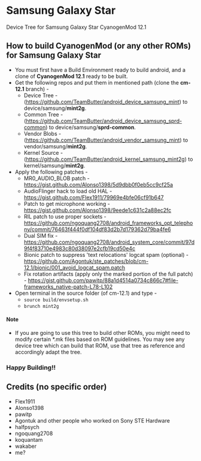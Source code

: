# Samsung Galaxy Star
Device Tree for Samsung Galaxy Star CyanogenMod 12.1

## How to build CyanogenMod (or any other ROMs) for Samsung Galaxy Star
* You must first have a Build Environment ready to build android, and a clone of **CyanogenMod 12.1** ready to be built.
* Get the following repos and put them in mentioned path (clone the **cm-12.1** branch) -
	* Device Tree - (https://github.com/TeamButter/android_device_samsung_mint) to device/samsung/**mint2g**.
	* Common Tree - (https://github.com/TeamButter/android_device_samsung_sprd-common) to device/samsung/**sprd-common**.
	* Vendor Blobs - (https://github.com/TeamButter/android_vendor_samsung_mint) to vendor/samsung/**mint2g**.
	* Kernel Source - (https://github.com/TeamButter/android_kernel_samsung_mint2g) to kernel/samsung/**mint2g**.
* Apply the following patches -
	* MR0_AUDIO_BLOB patch - https://gist.github.com/Alonso1398/5d9dbb0f0eb5cc9cf25a
	* AudioFlinger hack to load old HAL - https://gist.github.com/Flex1911/79969e4bfe06cf91b647
	* Patch to get microphone working - https://gist.github.com/Alonso1398/9eede1c631c2a88ec2fc
	* RIL patch to use proper sockets - https://github.com/ngoquang2708/android_frameworks_opt_telephony/commit/76463f444f0df104df83d2b7d179362d79ba4fe6
	* Dual SIM fix - https://github.com/ngoquang2708/android_system_core/commit/97d9f4f83710e4983c80d38097e2cfb19cd50e4c
	* Bionic patch to suppress 'text relocations' logcat spam (optional) - https://github.com/Agontuk/ste_patches/blob/cm-12.1/bionic/001_avoid_logcat_spam.patch
	* Fix rotation artifacts (apply only the marked portion of the full patch) - https://gist.github.com/pawitp/88a1d4514a0734c866c7#file-frameworks_native-patch-L78-L102
* Open terminal in the source folder (of cm-12.1) and type -
  * `source build/envsetup.sh`
  * `brunch mint2g`
  
#### Note
* If you are going to use this tree to build other ROMs, you might need to modify certain *.mk files based on ROM guidelines. You may see any device tree which can build that ROM, use that tree as reference and accordingly adapt the tree.

### Happy Building!!

## Credits (no specific order)
* Flex1911
* Alonso1398
* pawitp
* Agontuk and other people who worked on Sony STE Hardware
* halfpsych
* ngoquang2708
* koquantam
* wakaber
* me?
